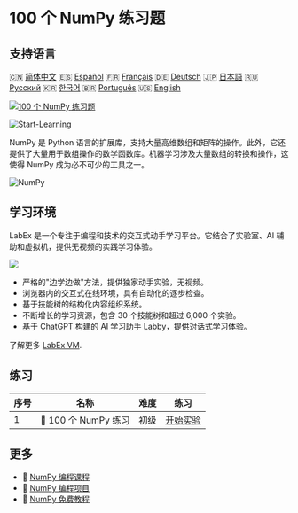 # 100 个 NumPy 练习题

## 支持语言

🇨🇳 [简体中文](README_zh.md) 🇪🇸 [Español](README_es.md) 🇫🇷 [Français](README_fr.md) 🇩🇪 [Deutsch](README_de.md) 🇯🇵 [日本語](README_ja.md) 🇷🇺 [Русский](README_ru.md) 🇰🇷 [한국어](README_ko.md) 🇧🇷 [Português](README_pt.md) 🇺🇸 [English](README.md) 

[![100 个 NumPy 练习题](https://cover-creator.labex.io/100-numpy-exercises.png?lang=zh)](https://labex.io/zh/courses/100-numpy-exercises)

[![Start-Learning](https://img.shields.io/badge/Start-Learning-whitesmoke?style=for-the-badge)](https://labex.io/zh/courses/100-numpy-exercises)

NumPy 是 Python 语言的扩展库，支持大量高维数组和矩阵的操作。此外，它还提供了大量用于数组操作的数学函数库。机器学习涉及大量数组的转换和操作，这使得 NumPy 成为必不可少的工具之一。

![NumPy](https://img.shields.io/badge/NumPy-whitesmoke?style=for-the-badge&logo=numpy)


## 学习环境

LabEx 是一个专注于编程和技术的交互式动手学习平台。它结合了实验室、AI 辅助和虚拟机，提供无视频的实践学习体验。

![](https://tutorial-screenshot.getvm.io/images/vm-1725247253.png)

- 严格的"边学边做"方法，提供独家动手实验，无视频。
- 浏览器内的交互式在线环境，具有自动化的逐步检查。
- 基于技能树的结构化内容组织系统。
- 不断增长的学习资源，包含 30 个技能树和超过 6,000 个实验。
- 基于 ChatGPT 构建的 AI 学习助手 Labby，提供对话式学习体验。

了解更多 [LabEx VM](https://support.labex.io/using-labex/virtual-machine).

## 练习

|   序号 | 名称                 | 难度   | 练习                                                                                      |
|--------|----------------------|--------|-------------------------------------------------------------------------------------------|
|      1 | 📖 100 个 NumPy 练习 | 初级   | <a target='_blank' href='https://labex.io/zh/labs/100-numpy-exercises-20746'>开始实验</a> |

## 更多

- 🔗 [NumPy 编程课程](https://github.com/labex-labs/awesome-programming-courses)
- 🔗 [NumPy 编程项目](https://github.com/labex-labs/awesome-programming-projects)
- 🔗 [NumPy 免费教程](https://github.com/labex-labs/numpy-free-tutorials)


